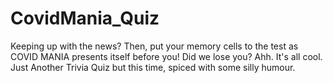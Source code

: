 # CovidMania_Quiz
Keeping up with the news? Then, put your memory cells to the test as COVID MANIA presents itself before you!
Did we lose you? Ahh. It's all cool. Just Another Trivia Quiz but this time, spiced with some silly humour. 
